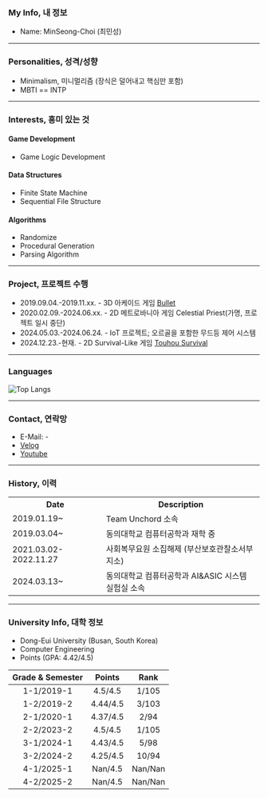 ### My Info, 내 정보
- Name: MinSeong-Choi (최민성)

---

### Personalities, 성격/성향
- Minimalism, 미니멀리즘 (장식은 덜어내고 핵심만 포함)
- MBTI == INTP

---

### Interests, 흥미 있는 것
#### Game Development
- Game Logic Development
#### Data Structures
- Finite State Machine
- Sequential File Structure
#### Algorithms
- Randomize
- Procedural Generation
- Parsing Algorithm

---

### Project, 프로젝트 수행

- 2019.09.04.-2019.11.xx. - 3D 아케이드 게임 [Bullet](https://github.com/nlime3141592/the-bullet)
- 2020.02.09.-2024.06.xx. - 2D 메트로바니아 게임 Celestial Priest(가명, 프로젝트 일시 중단)
- 2024.05.03.-2024.06.24. - IoT 프로젝트; 오르골을 포함한 무드등 제어 시스템
- 2024.12.23.-현재. - 2D Survival-Like 게임 [Touhou Survival](https://github.com/9kyo-hwang/TouhouSurvival)

---

### Languages
![Top Langs](https://github-readme-stats.vercel.app/api/top-langs/?username=nlime3141592&langs_count=10&layout=compact)

---

### Contact, 연락망

- E-Mail: -
- [Velog](https://velog.io/@cheonghaming/posts)
- [Youtube](https://www.youtube.com/@%EC%B2%AD%ED%95%98%EB%B0%8D)

---

### History, 이력
<table>
  <tr>
    <th style="text-align: center">Date</th>
    <th style="text-align: center">Description</th>
  </tr>
  <tr>
    <td>2019.01.19~</td>
    <td>Team Unchord 소속</td>
  <tr>
    <td>2019.03.04~</td>
    <td>동의대학교 컴퓨터공학과 재학 중</td>
  </tr>
  <tr>
    <td>2021.03.02-2022.11.27</td>
    <td>사회복무요원 소집해제 (부산보호관찰소서부지소)</td>
  </tr>
  <tr>
    <td>2024.03.13~</td>
    <td>동의대학교 컴퓨터공학과 AI&ASIC 시스템 실험실 소속</td>
  </tr>
</table>

---

### University Info, 대학 정보
- Dong-Eui University (Busan, South Korea)
- Computer Engineering
- Points (GPA: 4.42/4.5)

|Grade & Semester|Points|Rank|
|:--------------:|:----:|:--:|
|1-1/2019-1|4.5/4.5|1/105|
|1-2/2019-2|4.44/4.5|3/103|
|2-1/2020-1|4.37/4.5|2/94|
|2-2/2023-2|4.5/4.5|1/105|
|3-1/2024-1|4.43/4.5|5/98|
|3-2/2024-2|4.25/4.5|10/94|
|4-1/2025-1|Nan/4.5|Nan/Nan|
|4-2/2025-2|Nan/4.5|Nan/Nan|
